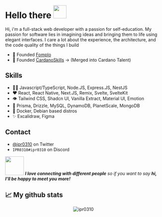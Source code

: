 <h1 align="left">
Hello there <img src="https://media.giphy.com/media/hvRJCLFzcasrR4ia7z/giphy.gif" width="42px" height="42px">
</h1>

Hi, i'm a full-stack web developer with a passion for self-education. My passion for software lies in imagining ideas and bringing them to life using elegant interfaces. 
I care a lot about the experience, the architecture, and the code quality of the things I build

- 🧭 Founded [Fomplo](https://github.com/fomplo/website)
- 💼 Founded [CardanoSkills](https://www.cardanoskills.com/) -> (Merged into Cardano Talent)

## Skills

- 👨‍💻 Javascript/TypeScript, Node.JS, Express.JS, NestJS
- ❤️ React, React Native, Next.JS, Remix, Svelte, SvelteKit
- 👁️ Tailwind CSS, Shadcn UI, Vanilla Extract, Material UI, Emotion
- 💽 Prisma, Drizzle, MySQL, DynamoDB, PlanetScale, MongoDB
- 🐬 Docker, Debian based distros
- ✨ Excalidraw, Figma

## Contact

- [@ipr0310](https://twitter.com/ipr0310) on Twitter
- `IPR0310#ipr0310` on Discord

<img src="https://media.giphy.com/media/LnQjpWaON8nhr21vNW/giphy.gif" width="60"> <em><b>I love connecting with different people</b> so if you want to say <b>hi, I'll be happy to meet you more!</b></em>

## 📈 My github stats

<p align="center"> <img src="https://github-readme-stats.vercel.app/api?username=ipr0310&show_icons=true&theme=gotham" alt="ipr0310" />
